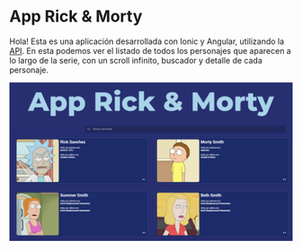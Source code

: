 # App Rick & Morty
Hola! Esta es una aplicación desarrollada con Ionic y Angular, utilizando la [API](https://rickandmortyapi.com/). En esta podemos ver el listado de todos los personajes que aparecen a lo largo de la serie, con un scroll infinito, buscador y detalle de cada personaje.

![preview img](/preview.png)
